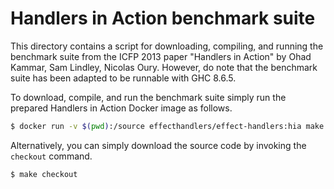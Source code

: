 # Handlers in Action benchmark suite

This directory contains a script for downloading, compiling, and
running the benchmark suite from the ICFP 2013 paper "Handlers in
Action" by Ohad Kammar, Sam Lindley, Nicolas Oury. However, do note
that the benchmark suite has been adapted to be runnable with GHC
8.6.5.

To download, compile, and run the benchmark suite simply run the
prepared Handlers in Action Docker image as follows.

```bash
$ docker run -v $(pwd):/source effecthandlers/effect-handlers:hia make -C /source all
```

Alternatively, you can simply download the source code by invoking the
`checkout` command.

```bash
$ make checkout
```
